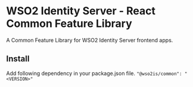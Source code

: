 # WSO2 Identity Server - React Common Feature Library

A Common Feature Library for WSO2 Identity Server frontend apps.

## Install

Add following dependency in your package.json file.
`"@wso2is/common": "<VERSION>"`
